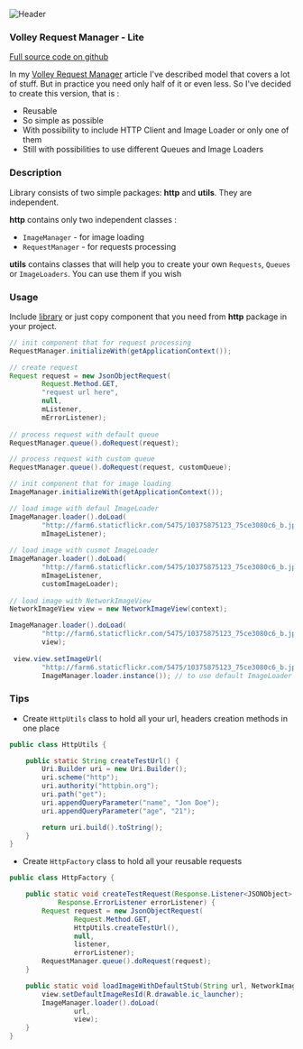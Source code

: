![Header][0]

### Volley Request Manager - Lite

[Full source code on github][1]

In my [Volley Request Manager][2] article I've described model that covers a lot of stuff. But in practice you need only half of it or even less. So I've decided to create this version, that is :

- Reusable
- So simple as possible
- With possibility to include HTTP Client and Image Loader or only one of them
- Still with possibilities to use different Queues and Image Loaders

### Description

Library consists of two simple packages: **http** and **utils**. They are independent.

**http**  contains only two independent classes :

- `ImageManager` - for image loading
- `RequestManager` - for requests processing

**utils** contains classes that will help you to create your own `Requests`, `Queues` or `ImageLoaders`. You can use them if you wish

### Usage

Include [library][2] or just copy component that you need from **http** package in your project.

```java
// init component that for request processing
RequestManager.initializeWith(getApplicationContext());

// create request
Request request = new JsonObjectRequest(
        Request.Method.GET,
        "request url here",
        null,
        mListener,
        mErrorListener);
        
// process request with default queue      
RequestManager.queue().doRequest(request);

// process request with custom queue      
RequestManager.queue().doRequest(request, customQueue);
```

```java
// init component that for image loading
ImageManager.initializeWith(getApplicationContext());

// load image with defaul ImageLoader
ImageManager.loader().doLoad(
        "http://farm6.staticflickr.com/5475/10375875123_75ce3080c6_b.jpg",
        mImageListener);
        
// load image with cusmot ImageLoader
ImageManager.loader().doLoad(
        "http://farm6.staticflickr.com/5475/10375875123_75ce3080c6_b.jpg",
        mImageListener,
        customImageLoader);
        
// load image with NetworkImageView
NetworkImageView view = new NetworkImageView(context);

ImageManager.loader().doLoad(
        "http://farm6.staticflickr.com/5475/10375875123_75ce3080c6_b.jpg",
        view);        
  
 view.view.setImageUrl(
        "http://farm6.staticflickr.com/5475/10375875123_75ce3080c6_b.jpg",
        ImageManager.loader.instance()); // to use default ImageLoader       
```

### Tips

- Create `HttpUtils` class to hold all your url, headers creation methods in one place

```java
public class HttpUtils {

    public static String createTestUrl() {
        Uri.Builder uri = new Uri.Builder();
        uri.scheme("http");
        uri.authority("httpbin.org");
        uri.path("get");
        uri.appendQueryParameter("name", "Jon Doe");
        uri.appendQueryParameter("age", "21");

        return uri.build().toString();
    }
}
```

- Create `HttpFactory` class to hold all your reusable requests

```java
public class HttpFactory {

    public static void createTestRequest(Response.Listener<JSONObject> listener,
            Response.ErrorListener errorListener) {
        Request request = new JsonObjectRequest(
                Request.Method.GET,
                HttpUtils.createTestUrl(),
                null,
                listener,
                errorListener);
        RequestManager.queue().doRequest(request);
    }

    public static void loadImageWithDefaultStub(String url, NetworkImageView view) {
        view.setDefaultImageResId(R.drawable.ic_launcher);
        ImageManager.loader().doLoad(
                url,
                view);
    }
}
```
  [0]: https://raw.githubusercontent.com/yakivmospan/yakivmospan/master/images/http-volley-request-manager-lite.png
  [1]: https://github.com/yakivmospan/volley-request-manager-lite
  [2]: https://github.com/yakivmospan/yakivmospan/blob/master/articles/android/http/Volley%20Request%20Manager.md
